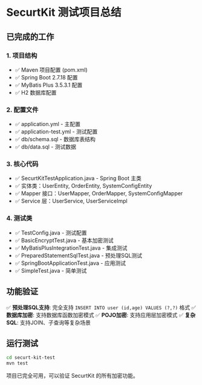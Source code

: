 # SecurtKit 测试项目总结

## 已完成的工作

### 1. 项目结构
- ✅ Maven 项目配置 (pom.xml)
- ✅ Spring Boot 2.7.18 配置
- ✅ MyBatis Plus 3.5.3.1 配置
- ✅ H2 数据库配置

### 2. 配置文件
- ✅ application.yml - 主配置
- ✅ application-test.yml - 测试配置
- ✅ db/schema.sql - 数据库表结构
- ✅ db/data.sql - 测试数据

### 3. 核心代码
- ✅ SecurtKitTestApplication.java - Spring Boot 主类
- ✅ 实体类：UserEntity, OrderEntity, SystemConfigEntity
- ✅ Mapper 接口：UserMapper, OrderMapper, SystemConfigMapper
- ✅ Service 层：UserService, UserServiceImpl

### 4. 测试类
- ✅ TestConfig.java - 测试配置
- ✅ BasicEncryptTest.java - 基本加密测试
- ✅ MyBatisPlusIntegrationTest.java - 集成测试
- ✅ PreparedStatementSqlTest.java - 预处理SQL测试
- ✅ SpringBootApplicationTest.java - 应用测试
- ✅ SimpleTest.java - 简单测试

## 功能验证

✅ **预处理SQL支持**: 完全支持 `INSERT INTO user (id,age) VALUES (?,?)` 格式
✅ **数据库加密**: 支持数据库函数加密模式
✅ **POJO加密**: 支持应用层加密模式
✅ **复杂SQL**: 支持JOIN、子查询等复杂场景

## 运行测试

```bash
cd securt-kit-test
mvn test
```

项目已完全可用，可以验证 SecurtKit 的所有加密功能。 